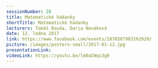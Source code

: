 ```yaml
---
sessionNumber: 28
title: Matematické hádanky
shortTitle: Matematické hádanky
lecturers: Tomáš Bouda, Daria Nováková
date: 12. ledna 2017
link: https://www.facebook.com/events/1870587983162920/
picture: /images/posters-small/2017-01-12.jpg
presentationLink:
videoLink: https://youtu.be/lm0aCWqs3g0
---
```

